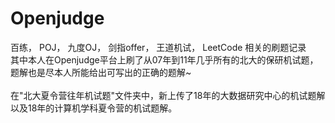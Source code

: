 # Openjudge
百练， POJ， 九度OJ， 剑指offer， 王道机试， LeetCode 相关的刷题记录</br>
其中本人在Openjudge平台上刷了从07年到11年几乎所有的北大的保研机试题，题解也是尽本人所能给出可写出的正确的题解~</br>
</br>
在"北大夏令营往年机试题"文件夹中，新上传了18年的大数据研究中心的机试题解以及18年的计算机学科夏令营的机试题解。

